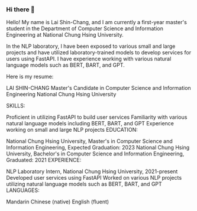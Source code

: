 ### Hi there 👋

Hello! My name is Lai Shin-Chang, and I am currently a first-year master's student in the Department of Computer Science and Information Engineering at National Chung Hsing University.

In the NLP laboratory, I have been exposed to various small and large projects and have utilized laboratory-trained models to develop services for users using FastAPI. I have experience working with various natural language models such as BERT, BART, and GPT.

Here is my resume:

LAI SHIN-CHANG
Master's Candidate in Computer Science and Information Engineering
National Chung Hsing University

SKILLS:

Proficient in utilizing FastAPI to build user services
Familiarity with various natural language models including BERT, BART, and GPT
Experience working on small and large NLP projects
EDUCATION:

National Chung Hsing University, Master's in Computer Science and Information Engineering, Expected Graduation: 2023
National Chung Hsing University, Bachelor's in Computer Science and Information Engineering, Graduated: 2021
EXPERIENCE:

NLP Laboratory Intern, National Chung Hsing University, 2021-present
Developed user services using FastAPI
Worked on various NLP projects utilizing natural language models such as BERT, BART, and GPT
LANGUAGES:

Mandarin Chinese (native)
English (fluent)

<!--
**s1072954/s1072954** is a ✨ _special_ ✨ repository because its `README.md` (this file) appears on your GitHub profile.

Here are some ideas to get you started:

- 🔭 I’m currently working on ...
- 🌱 I’m currently learning ...
- 👯 I’m looking to collaborate on ...
- 🤔 I’m looking for help with ...
- 💬 Ask me about ...
- 📫 How to reach me: ...
- 😄 Pronouns: ...
- ⚡ Fun fact: ...
-->
